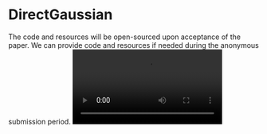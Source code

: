 # DirectGaussian
The code and resources will be open-sourced upon acceptance of the paper. We can provide code and resources if needed during the anonymous submission period.
<video src="https://github.com/HallingDong/DirectGaussian/blob/main/scr/video.mp4"></video>
